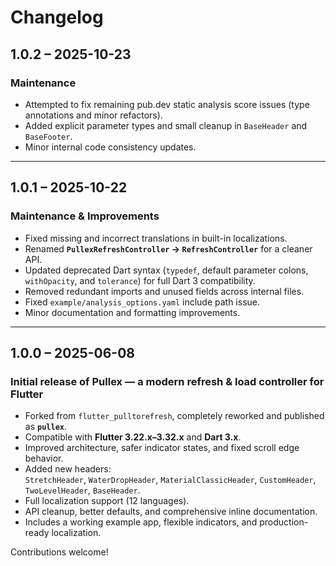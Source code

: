 # Changelog

## 1.0.2 – 2025-10-23

### Maintenance
- Attempted to fix remaining pub.dev static analysis score issues (type annotations and minor refactors).
- Added explicit parameter types and small cleanup in `BaseHeader` and `BaseFooter`.
- Minor internal code consistency updates.

---

## 1.0.1 – 2025-10-22

### Maintenance & Improvements
- Fixed missing and incorrect translations in built-in localizations.
- Renamed **`PullexRefreshController` → `RefreshController`** for a cleaner API.
- Updated deprecated Dart syntax (`typedef`, default parameter colons, `withOpacity`, and `tolerance`) for full Dart 3 compatibility.
- Removed redundant imports and unused fields across internal files.
- Fixed `example/analysis_options.yaml` include path issue.
- Minor documentation and formatting improvements.

---

## 1.0.0 – 2025-06-08

### Initial release of Pullex — a modern refresh & load controller for Flutter
- Forked from `flutter_pulltorefresh`, completely reworked and published as **`pullex`**.
- Compatible with **Flutter 3.22.x–3.32.x** and **Dart 3.x**.
- Improved architecture, safer indicator states, and fixed scroll edge behavior.
- Added new headers:  
  `StretchHeader`, `WaterDropHeader`, `MaterialClassicHeader`, `CustomHeader`, `TwoLevelHeader`, `BaseHeader`.
- Full localization support (12 languages).
- API cleanup, better defaults, and comprehensive inline documentation.
- Includes a working example app, flexible indicators, and production-ready localization.

Contributions welcome!
